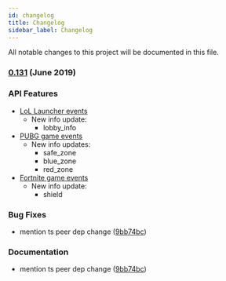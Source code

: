 ```yaml
---
id: changelog
title: Changelog
sidebar_label: Changelog
---
```


All notable changes to this project will be documented in this file.

### [0.131](https://github.com/vuejs/vue-cli/compare/v3.5.4...v3.5.5) (June 2019)

### API Features

* [LoL Launcher events](overwolf-games-launchers-events-lol)
  * New info update:
    * lobby_info
* [PUBG game events](overwolf-games-events-pubg)
  * New info updates:
    * safe_zone
    * blue_zone
    * red_zone
* [Fortnite game events](overwolf-games-events-fortnite)
  * New info update:
    * shield

### Bug Fixes

* mention ts peer dep change ([9bb74bc](https://github.com/vuejs/vue-cli/commit/9bb74bc))

### Documentation

* mention ts peer dep change ([9bb74bc](https://github.com/vuejs/vue-cli/commit/9bb74bc))
